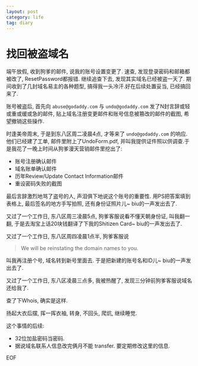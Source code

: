 ```yaml
---
layout: post
category: life
tag: diary
---
```


找回被盗域名
=======

端午放假, 收到狗爹的邮件, 说我的账号设置变更了. 速查, 发现登录密码和邮箱都被改了, ResetPassword都报错. 继续追查下去, 发现其实域名已经被盗一天了. 期间收到了几封域名易主的各种题型, 搞得我一头冷汗.好在后续处置妥当, 已经搞回来了.

账号被盗后, 首先向 `abuse@godaddy.com` 与 `undo@godaddy.com` 发了N封言辞或轻或重或缓或急的邮件, 贴上域名注册变更邮件和账号信息被篡改的邮件的截图, 希望撤销这些操作. 

时逢美帝周末, 于是到东八区周二凌晨4点, 才等来了 `undo@godaddy.com` 的响应. 他们已经建了工单, 邮件里附上了UndoForm.pdf, 并叫我提供证件照以供调查.于是我花了一晚上时间从狗爹漫天营销邮件里挖出了:

* 账号注册确认邮件
* 域名账单确认邮件
* 历年Review/Update Contact Information邮件
* 重设密码失败的截图

最后言辞激烈地骂了盗号的人, 声泪俱下地说这个账号的重要性. 用PS把答案填到表格上, 最后签名的地方手写拍照, 还有身份证照片儿~ biu的一声发出去了.

又过了一个工作日, 东八区周三凌晨5点, 狗爹客服说看不懂天朝身份证, 叫我翻一翻, 于是去淘宝上话20块钱翻译了下我的Shitizen Card~ biu的一声发出去了.

又过了一个工作日, 东八区周四凌晨1点半, 狗爹客服说

> We will be reinstating the domain names to you.

叫我再注册个号, 域名转到新号里面去. 于是把新建的账号名和ID儿~ biu的一声发出去了.

又过了一个工作日, 东八区凌晨三点多, 我被热醒了, 发现三分钟前狗爹客服说域名还给我了.

查了下Whois, 确实是这样.

扬起大衣后摆, 挥一挥衣袖, 转身, 不回头, 爬炕, 继续睡觉.

这个事情的后续:

* 32位加盐密码当密码.
* 据说域名联系人信息改完俩月不能 transfer. 要定期修改这里的信息.

EOF
